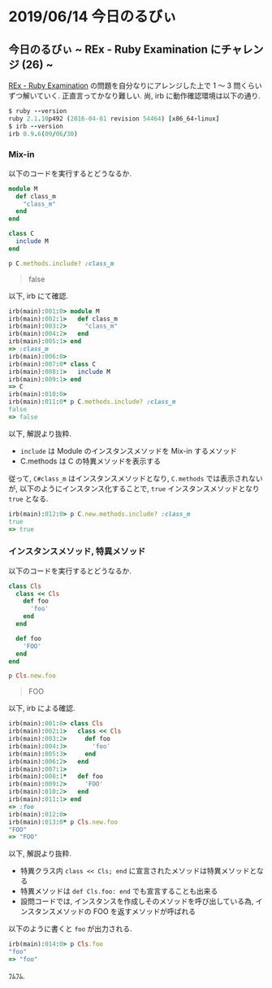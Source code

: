 # 2019/06/14 今日のるびぃ

## 今日のるびぃ ~ REx - Ruby Examination にチャレンジ (26) ~

[REx - Ruby Examination](https://rex.libertyfish.co.jp/) の問題を自分なりにアレンジした上で 1 〜 3 問くらいずつ解いていく. 正直言ってかなり難しい. 尚, irb に動作確認環境は以下の通り.

```ruby
$ ruby --version
ruby 2.1.10p492 (2016-04-01 revision 54464) [x86_64-linux]
$ irb --version
irb 0.9.6(09/06/30)
```

### Mix-in

以下のコードを実行するとどうなるか.

```ruby
module M
  def class_m
    "class_m"
  end
end

class C
  include M
end

p C.methods.include? :class_m
```

> false

以下, irb にて確認.

```ruby
irb(main):001:0> module M
irb(main):002:1>   def class_m
irb(main):003:2>     "class_m"
irb(main):004:2>   end
irb(main):005:1> end
=> :class_m
irb(main):006:0> 
irb(main):007:0* class C
irb(main):008:1>   include M
irb(main):009:1> end
=> C
irb(main):010:0> 
irb(main):011:0* p C.methods.include? :class_m
false
=> false
```

以下, 解説より抜粋.

* `include` は Module のインスタンスメソッドを Mix-in するメソッド
* C.methods は C の特異メソッドを表示する

従って, `C#class_m` はインスタンスメソッドとなり, `C.methods` では表示されないが, 以下のようにインスタンス化することで, `true` インスタンスメソッドとなり `true` となる.

```ruby
irb(main):012:0> p C.new.methods.include? :class_m
true
=> true
```

### インスタンスメソッド, 特異メソッド

以下のコードを実行するとどうなるか.

```ruby
class Cls
  class << Cls
    def foo
      'foo'
    end
  end

  def foo
    'FOO'
  end
end

p Cls.new.foo
```

> FOO

以下, irb による確認.

```ruby
irb(main):001:0> class Cls
irb(main):002:1>   class << Cls
irb(main):003:2>     def foo
irb(main):004:3>       'foo'
irb(main):005:3>     end
irb(main):006:2>   end
irb(main):007:1> 
irb(main):008:1*   def foo
irb(main):009:2>     'FOO'
irb(main):010:2>   end
irb(main):011:1> end
=> :foo
irb(main):012:0> 
irb(main):013:0* p Cls.new.foo
"FOO"
=> "FOO"
```

以下, 解説より抜粋.

* 特異クラス内 `class << Cls; end` に宣言されたメソッドは特異メソッドとなる
* 特異メソッドは `def Cls.foo: end` でも宣言することも出来る
* 設問コードでは, インスタンスを作成しそのメソッドを呼び出している為, インスタンスメソッドの FOO を返すメソッドが呼ばれる

以下のように書くと `foo` が出力される.

```ruby
irb(main):014:0> p Cls.foo
"foo"
=> "foo"
```

ﾌﾑﾌﾑ.
